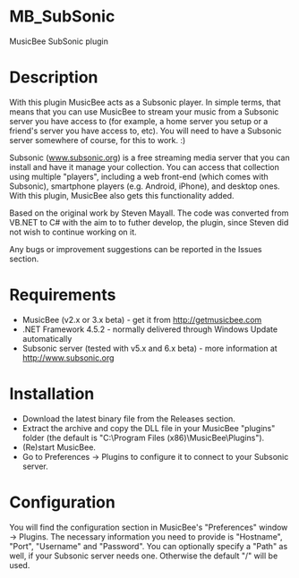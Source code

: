 # MB_SubSonic
MusicBee SubSonic plugin

Description
===========
With this plugin MusicBee acts as a Subsonic player.
In simple terms, that means that you can use MusicBee to stream your music from a Subsonic server you have access to (for example, a home server you setup or a friend's server you have access to, etc). You will need to have a Subsonic server somewhere of course, for this to work. :)

Subsonic (www.subsonic.org) is a free streaming media server that you can install and have it manage your collection. You can access that collection using multiple "players", including a web front-end (which comes with Subsonic), smartphone players (e.g. Android, iPhone), and desktop ones. With this plugin, MusicBee also gets this functionality added.

Based on the original work by Steven Mayall. The code was converted from VB.NET to C# with the aim to to futher develop, the plugin, since Steven did not wish to continue working on it.

Any bugs or improvement suggestions can be reported in the Issues section.

Requirements
============
- MusicBee (v2.x or 3.x beta) - get it from http://getmusicbee.com
- .NET Framework 4.5.2 - normally delivered through Windows Update automatically
- Subsonic server (tested with v5.x and 6.x beta) - more information at http://www.subsonic.org

Installation
============
- Download the latest binary file from the Releases section.
- Extract the archive and copy the DLL file in your MusicBee "plugins" folder (the default is "C:\Program Files (x86)\MusicBee\Plugins\"). 
- (Re)start MusicBee.
- Go to Preferences -> Plugins to configure it to connect to your Subsonic server.

Configuration
=============
You will find the configuration section in MusicBee's "Preferences" window -> Plugins.
The necessary information you need to provide is "Hostname", "Port", "Username" and "Password".
You can optionally specify a "Path" as well, if your Subsonic server needs one. Otherwise the default "/" will be used.
